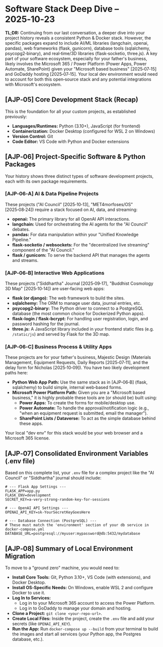 # Software Stack Deep Dive – 2025‑10‑23

**TL;DR:** Continuing from our last conversation, a deeper dive into your project history reveals a consistent Python & Docker stack. However, the specific packages expand to include AI/ML libraries (langchain, openai, pandas), web frameworks (flask, gunicorn), database tools (sqlalchemy, psycopg2‑binary), and real‑time/3D libraries (flask‑socketio, three.js). A key part of your software ecosystem, especially for your father's business, likely involves the Microsoft 365 / Power Platform (Power Apps, Power Automate, SharePoint) given your "Microsoft based business" [2025‑07‑15] and GoDaddy hosting [2025‑07‑15]. Your local dev environment would need to account for both this open‑source stack and any potential integrations with Microsoft's ecosystem.

## [AJP‑05] Core Development Stack (Recap)
This is the foundation for all your custom projects, as established previously:

* **Languages/Runtimes:** Python (3.10+), JavaScript (for frontend)
* **Containerization:** Docker Desktop (configured for WSL 2 on Windows)
* **Version Control:** Git
* **Code Editor:** VS Code with Python and Docker extensions

## [AJP‑06] Project‑Specific Software & Python Packages
Your history shows three distinct types of software development projects, each with its own package requirements.

### [AJP‑06‑A] AI & Data Pipeline Projects
These projects ("AI Council" [2025‑10‑13], "MET4morfoses/OS" [2025‑08‑24]) require a stack focused on AI, data, and streaming:

* **openai:** The primary library for all OpenAI API interactions.
* **langchain:** Used for orchestrating the AI agents for the "AI Council" debates.
* **pandas:** For data manipulation within your "Unified Knowledge Pipeline."
* **flask‑socketio / websockets:** For the "decentralized live streaming" component of the "AI Council."
* **flask / gunicorn:** To serve the backend API that manages the agents and streams.

### [AJP‑06‑B] Interactive Web Applications
These projects ("Siddhartha" Journal [2025‑09‑17], "Buddhist Cosmology 3D Map" [2025‑10‑14]) are user‑facing web apps:

* **flask (or django):** The web framework to build the sites.
* **sqlalchemy:** The ORM to manage user data, journal entries, etc.
* **psycopg2‑binary:** The Python driver to connect to a PostgreSQL database (the most common choice for Dockerized Python apps).
* **flask‑login / flask‑bcrypt:** For handling user registration, login, and password hashing for the journal.
* **three.js:** A JavaScript library included in your frontend static files (e.g. `/static/js`) and served by Flask for the 3D map.

### [AJP‑06‑C] Business Process & Utility Apps
These projects are for your father's business, Majestic Design (Materials Management, Equipment Requests, Daily Reports [2025‑07‑11], and the delay form for Nicholas [2025‑10‑09]). You have two likely development paths here:

* **Python Web App Path:** Use the same stack as in [AJP‑06‑B] (flask, sqlalchemy) to build simple, internal web‑based forms.
* **Microsoft Power Platform Path:** Given you are a "Microsoft based business," it is highly probable these tools are (or should be) built using:
  * **Power Apps:** To create the forms for mobile/desktop use.
  * **Power Automate:** To handle the approval/notification logic (e.g., "when an equipment request is submitted, email the manager").
  * **SharePoint Lists / Dataverse:** To act as the simple database behind these apps.

Your local "dev env" for this stack would be your web browser and a Microsoft 365 license.

## [AJP‑07] Consolidated Environment Variables (.env file)
Based on this complete list, your `.env` file for a complex project like the "AI Council" or "Siddhartha" journal should include:

```env
# --- Flask App Settings ---
FLASK_APP=app.py
FLASK_ENV=development
SECRET_KEY=a‑very‑strong‑random‑key‑for‑sessions

# --- OpenAI API Settings ---
OPENAI_API_KEY=sk‑YourSecretKeyGoesHere

# --- Database Connection (PostgreSQL) ---
# These must match the 'environment' section of your db service in docker‑compose.yml
DATABASE_URL=postgresql://myuser:mypassword@db:5432/mydatabase
```

## [AJP‑08] Summary of Local Environment Migration
To move to a "ground zero" machine, you would need to:

* **Install Core Tools:** Git, Python 3.10+, VS Code (with extensions), and Docker Desktop.
* **Install OS‑Specific Needs:** On Windows, enable WSL 2 and configure Docker to use it.
* **Log In to Services:**
  * Log in to your Microsoft 365 account to access the Power Platform.
  * Log in to GoDaddy to manage your domain and hosting.
* **Clone a Project:** `git clone <your‑repo‑url>`.
* **Create Local Files:** Inside the project, create the `.env` file and add your secrets (like `OPENAI_API_KEY`).
* **Run the App:** Run `docker-compose up --build` from your terminal to build the images and start all services (your Python app, the Postgres database, etc.).
